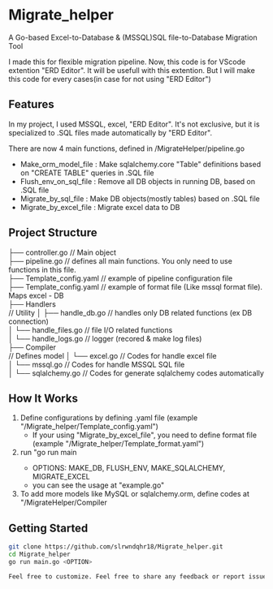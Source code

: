 # Migrate_helper
A Go-based Excel-to-Database & (MSSQL)SQL file-to-Database Migration Tool  

I made this for flexible migration pipeline. 
Now, this code is for VScode extention "ERD Editor". It will be usefull with this extention.
But I will make this code for every cases(in case for not using "ERD Editor")

## Features

In my project, I used MSSQL, excel, "ERD Editor".
It's not exclusive, but it is specialized to .SQL files made automatically by "ERD Editor".

There are now 4 main functions, defined in /MigrateHelper/pipeline.go
- Make_orm_model_file   : Make sqlalchemy.core "Table" definitions based on "CREATE TABLE" queries in .SQL file
- Flush_env_on_sql_file : Remove all DB objects in running DB, based on .SQL file
- Migrate_by_sql_file   : Make DB objects(mostly tables) based on .SQL file
- Migrate_by_excel_file : Migrate excel data to DB

## Project Structure
├── controller.go         // Main object <br/>
├── pipeline.go           // defines all main functions. You only need to use functions in this file.<br/>
├── Template_config.yaml  // example of pipeline configuration file<br/>
├── Template_config.yaml  // example of format file (Like mssql format file). Maps excel - DB<br/>
├── Handlers<br/>         // Utility
│ ├── handle_db.go        // handles only DB related functions (ex DB connection)<br/>
│ └── handle_files.go     // file I/O related functions<br/>
│ └── handle_logs.go      // logger (recored & make log files)<br/>
├── Compiler<br/>         // Defines model
│ └── excel.go            // Codes for handle excel file<br/>
│ └── mssql.go            // Codes for handle MSSQL SQL file<br/>
│ └── sqlalchemy.go       // Codes for generate sqlalchemy codes automatically

## How It Works

1. Define configurations by defining .yaml file (example "/Migrate_helper/Template_config.yaml")
   - If your using "Migrate_by_excel_file", you need to define format file (example "/Migrate_helper/Template_format.yaml")
2. run "go run main <OPTIONS>
   - OPTIONS: MAKE_DB, FLUSH_ENV, MAKE_SQLALCHEMY, MIGRATE_EXCEL
   - you can see the usage at "example.go"
3. To add more models like MySQL or sqlalchemy.orm, define codes at "/MigrateHelper/Compiler

## Getting Started

```bash
git clone https://github.com/slrwndqhr18/Migrate_helper.git
cd Migrate_helper
go run main.go <OPTION>

Feel free to customize. Feel free to share any feedback or report issues anytime !!!
